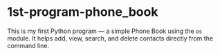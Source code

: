 # 1st-program-phone_book
This is my first Python program — a simple Phone Book using the `os` module.
It helps add, view, search, and delete contacts directly from the command line.

